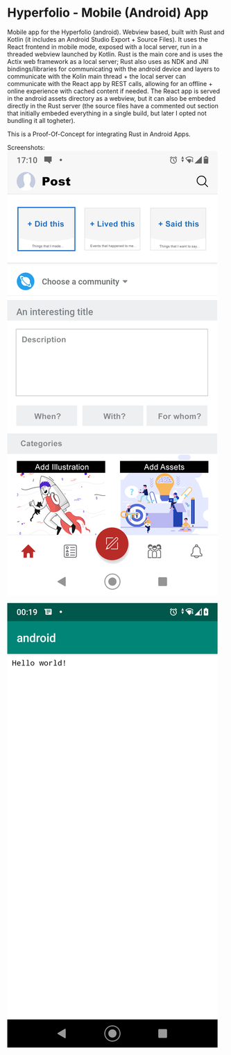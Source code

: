 # Hyperfolio - Mobile (Android) App

Mobile app for the Hyperfolio (android). Webview based, built with Rust and Kotlin (it includes an Android Studio Export + Source Files). It uses the React frontend in mobile mode, exposed with a local server, run in a threaded webview launched by Kotlin. Rust is the main core and is uses the Actix web framework as a local server; Rust also uses as NDK and JNI bindings/libraries for communicating with the android device and layers to communicate with the Kolin main thread + the local server can communicate with the React app by REST calls, allowing for an offline + online experience with cached content if needed. The React app is served in the android assets directory as a webview, but it can also be embeded directly in the Rust server (the source files have a commented out section that initially embeded everything in a single build, but later I opted not bundling it all togheter).

This is a Proof-Of-Concept for integrating Rust in Android Apps.

Screenshots:
![screenshot](screenshot-example.png)

![screenshot](screenshot-hello-world.png)

